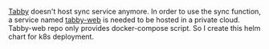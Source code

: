 [Tabby](https://github.com/Eugeny/tabby) doesn't host sync service anymore. In order to use the sync
function, a service named [tabby-web](https://github.com/Eugeny/tabby-web) is needed to be hosted in 
a private cloud.   
Tabby-web repo only provides docker-compose script. So I create this helm chart for k8s deployment.